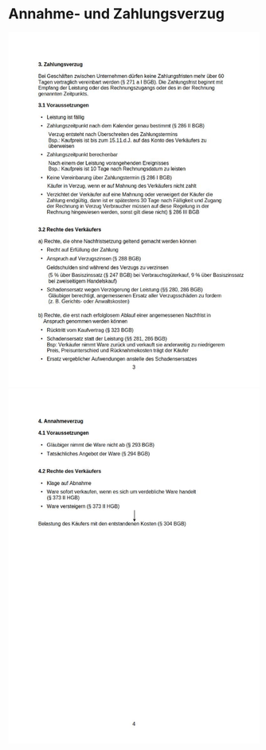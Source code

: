 # Annahme- und Zahlungsverzug

![Zahlungs_und_Annahmeverzug1](pics/zahlungs_und_annahmeverzug.jpg)
![Zahlungs_und_Annahmeverzug2](pics/zahlungs_und_annahmeverzug2.jpg)
